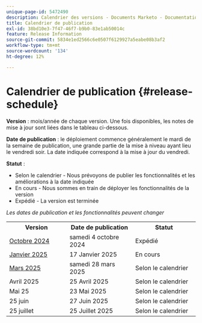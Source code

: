 ```yaml
---
unique-page-id: 5472490
description: Calendrier des versions - Documents Marketo - Documentation sur le produit
title: Calendrier de publication
exl-id: 38bd10e3-7f47-46f7-b9b0-83e1ab50014c
feature: Release Information
source-git-commit: 5834e1ed2566c6e0507f6129927a5eabe08b3af2
workflow-type: tm+mt
source-wordcount: '134'
ht-degree: 12%

---
```


# Calendrier de publication {#release-schedule}

**Version** : mois/année de chaque version. Une fois disponibles, les notes de mise à jour sont liées dans le tableau ci-dessous.

**Date de publication** : le déploiement commence généralement le mardi de la semaine de publication, une grande partie de la mise à niveau ayant lieu le vendredi soir. La date indiquée correspond à la mise à jour du vendredi.

**Statut** :

* Selon le calendrier - Nous prévoyons de publier les fonctionnalités et les améliorations à la date indiquée
* En cours - Nous sommes en train de déployer les fonctionnalités de la version
* Expédié - La version est terminée

_Les dates de publication et les fonctionnalités peuvent changer_

<table>
 <tbody> 
  <tr> 
   <th width="250px">Version</th>
   <th width="250px">Date de publication</th>
   <th width="250px">Statut</th>
  </tr>
  <tr> 
   <td><a href="/help/marketo/release-notes/previous-releases/2024/release-notes-oct-24.md">Octobre 2024</a></td>
   <td>samedi 4 octobre 2024</td>
   <td>Expédié</td>
  </tr>
  <tr> 
   <td><a href="/help/marketo/release-notes/previous-releases/2025/release-notes-jan-25.md">Janvier 2025</a></td>
   <td>17 Janvier 2025</td>
   <td>En cours</td>
  </tr>
   <tr> 
   <td><a href="/help/marketo/release-notes/current.md">Mars 2025</a></td>
   <td>samedi 28 mars 2025</td>
   <td>Selon le calendrier</td>
  </tr>
  <tr> 
   <td>Avril 2025</td>
   <td>25 Avril 2025</td>
   <td>Selon le calendrier</td>
  </tr>
  <tr> 
   <td>Mai 25</td>
   <td>23 Mai 2025</td>
   <td>Selon le calendrier</td>
  </tr>
  <tr> 
   <td>25 juin</td>
   <td>27 Juin 2025</td>
   <td>Selon le calendrier</td>
  </tr>
  <tr> 
   <td>25 juillet</td>
   <td>25 Juillet 2025</td>
   <td>Selon le calendrier</td>
  </tr>
 </tbody>
</table>
